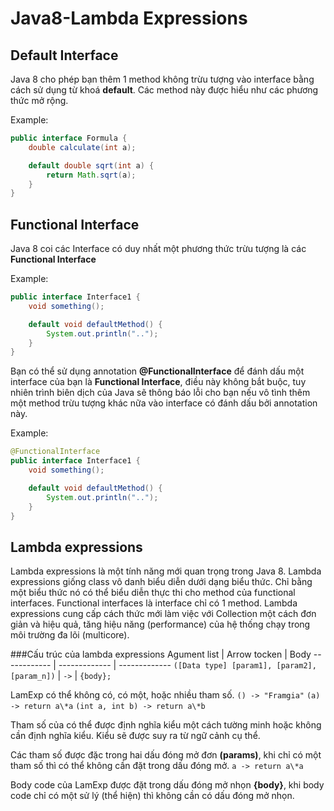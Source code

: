 # Java8-Lambda Expressions

## Default Interface
Java 8 cho phép bạn thêm 1 method không trừu tượng vào interface bằng cách sử dụng từ khoá **default**. Các method này được hiểu như các phương thức mở rộng.

Example:

```java
public interface Formula {
	double calculate(int a);

	default double sqrt(int a) {
		return Math.sqrt(a);
	}
}
```
## Functional Interface
Java 8 coi các Interface có duy nhất một phương thức trừu tượng là các **Functional Interface**

Example: 

```java
public interface Interface1 {
	void something();

	default void defaultMethod() {
		System.out.println("..");
	}
}
```

Bạn có thể sử dụng annotation **@FunctionalInterface** để đánh dấu một interface của bạn là **Functional Interface**, điều này không bắt buộc, tuy nhiên trình biên dịch của Java sẽ thông báo lỗi cho bạn nếu vô tình thêm một method trừu tượng khác nữa vào interface có đánh dấu bởi annotation này.

Example:

```java
@FunctionalInterface
public interface Interface1 {
	void something();

	default void defaultMethod() {
		System.out.println("..");
	}
}
```

## Lambda expressions
Lambda expressions là một tính năng mới quan trọng trong Java 8. Lambda expressions giống class vô danh biểu diễn dưới dạng biểu thức. Chỉ bằng một biểu thức nó có thể biểu diễn thực thi cho method của functional interfaces. Functional interfaces là interface chỉ có 1 method. Lambda expressions cung cấp cách thức mới làm việc với Collection một cách đơn giản và hiệu quả, tăng hiệu năng (performance) của hệ thống chạy trong môi trường đa lõi (multicore).

###Cấu trúc của lambda expressions
Agument list | Arrow tocken | Body
------------ | ------------- | -------------
```([Data type] [param1], [param2], [param_n])``` | ```->``` | ```{body};```

LamExp có thể không có, có một, hoặc nhiều tham số.
``` () -> "Framgia" ```
``` (a) -> return a\*a ```
``` (int a, int b) -> return a\*b ```

Tham số của có thể được định nghĩa kiểu một cách tường minh hoặc không cần định nghĩa kiểu. Kiểu sẽ được suy ra từ ngữ cảnh cụ thể.

Các tham số được đặc trong hai dấu đóng mở đơn **(params)**, khi chỉ có một tham số thì có thể không cần đặt trong dấu đóng mở.
```a -> return a\*a```

Body code của LamExp được đặt trong dấu đóng mở nhọn **{body}**, khi body code chỉ có một sử lý (thể hiện) thì không cần có dấu đóng mở nhọn.



